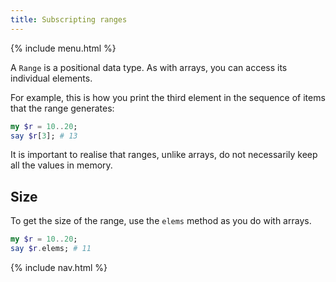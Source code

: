 ```yaml
---
title: Subscripting ranges
---
```


{% include menu.html %}

A `Range` is a positional data type. As with arrays, you can access its individual elements.

For example, this is how you print the third element in the sequence of items that the range generates:

```raku
my $r = 10..20;
say $r[3]; # 13
```

It is important to realise that ranges, unlike arrays, do not necessarily keep all the values in memory.

## Size

To get the size of the range, use the `elems` method as you do with arrays.

```raku
my $r = 10..20;
say $r.elems; # 11
```

{% include nav.html %}
